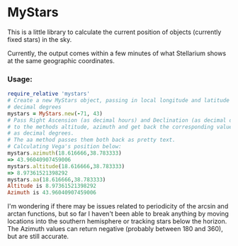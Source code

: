 # MyStars

This is a little library to calculate the current position of objects (currently fixed stars) in the sky.

Currently, the output comes within a few minutes of what Stellarium shows at the same geographic coordinates.

### Usage:

```ruby
require_relative 'mystars'
# Create a new MyStars object, passing in local longitude and latitude as
# decimal degrees
mystars = MyStars.new(-71, 43)
# Pass Right Ascension (as decimal hours) and Declination (as decimal degrees)
# to the methods altitude, azimuth and get back the corresponding value,
# as decimal degrees.
# The aa method passes them both back as pretty text.
# Calculating Vega's position below:
mystars.azimuth(18.616666,38.783333)
=> 43.96040907459006
mystars.altitude(18.616666,38.783333)
=> 8.97361521398292
mystars.aa(18.616666,38.783333)
Altitude is 8.97361521398292
Azimuth is 43.96040907459006
```

I'm wondering if there may be issues related to periodicity of the arcsin and arctan functions, but so far I haven't been able to break anything by moving locations into the southern hemisphere or tracking stars below the horizon.
The Azimuth values can return negative (probably between 180 and 360), but are still accurate.

